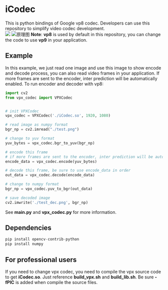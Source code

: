 # iCodec
This is python bindings of Google vp8 codec. Developers can use this repository to simplify video codec development.  
<img src="https://www.baidu.com/img/PCfb_5bf082d29588c07f842ccde3f97243ea.png">
![原理图](https://www.baidu.com/img/PCfb_5bf082d29588c07f842ccde3f97243ea.png)
**Note**: **vp8** is used by default in this repository, you can change the code to use **vp9** in your application.

## Example
In this example, we just read one image and use this image to show encode and decode process, 
you can also read video frames in your application. If more frames are sent to the encoder, inter prediction will be automatically enabled. To run encoder and decoder with vp8:
```python
import cv2
from vpx_codec import VPXCodec


# init VPXCodec
vpx_codec = VPXCodec('./iCodec.so', 1920, 1080)

# read image as numpy format
bgr_np = cv2.imread("./test.png")

# change to yuv format
yuv_bytes = vpx_codec.bgr_to_yuv(bgr_np)

# encode this frame 
# if more frames are sent to the encoder, inter prediction will be automatically enabled
encode_data = vpx_codec.encode(yuv_bytes)

# decode this frame, be sure to use encode_data in order
out_data = vpx_codec.decode(encode_data)

# change to numpy format
bgr_np = vpx_codec.yuv_to_bgr(out_data)

# save decoded image
cv2.imwrite('./test_dec.png', bgr_np)
```
See **main.py** and **vpx_codec.py** for more information.

## Dependencies
```python
pip install opencv-contrib-python
pip install numpy
```

## For professional users
If you need to change vpx codec, you need to compile the vpx source code to get **iCodec.so**. Just reference **build_vpx.sh**
and **build_lib.sh**. Be sure **-fPIC** is added when compile the source files.